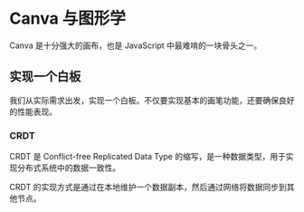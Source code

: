 # Canva 与图形学

Canva 是十分强大的画布，也是 JavaScript 中最难啃的一块骨头之一。

## 实现一个白板

我们从实际需求出发，实现一个白板。不仅要实现基本的画笔功能，还要确保良好的性能表现。

### CRDT

CRDT 是 Conflict-free Replicated Data Type 的缩写，是一种数据类型，用于实现分布式系统中的数据一致性。

CRDT 的实现方式是通过在本地维护一个数据副本，然后通过网络将数据同步到其他节点。
